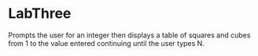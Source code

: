 # LabThree

Prompts the user for an integer then displays a table of squares and cubes from 1 to the value entered continuing until the user types N.
